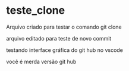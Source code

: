 # teste_clone
Arquivo criado para testar o comando git clone

arquivo editado para teste de novo commit

testando interface gráfica do git hub no vscode

você é merda
versão git hub
